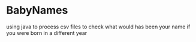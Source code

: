 # BabyNames
using java to process csv files to check what would has been your name if you were born in a different year

